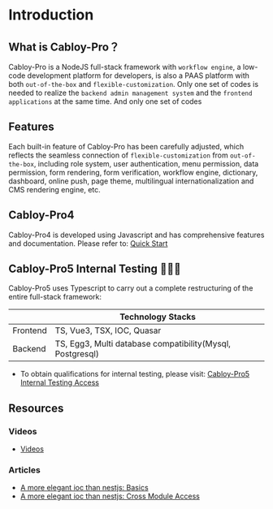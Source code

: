 # Introduction

## What is Cabloy-Pro？

Cabloy-Pro is a NodeJS full-stack framework with `workflow engine`, a low-code development platform for developers, is also a PAAS platform with both `out-of-the-box` and `flexible-customization`. Only one set of codes is needed to realize the `backend admin management system` and the `frontend applications` at the same time. And only one set of codes

## Features

Each built-in feature of Cabloy-Pro has been carefully adjusted, which reflects the seamless connection of `flexible-customization` from `out-of-the-box`, including role system, user authentication, menu permission, data permission, form rendering, form verification, workflow engine, dictionary, dashboard, online push, page theme, multilingual internationalization and CMS rendering engine, etc.

## Cabloy-Pro4

Cabloy-Pro4 is developed using Javascript and has comprehensive features and documentation. Please refer to: [Quick Start](https://cabloy.com/articles/guide-quick-start.html)

## Cabloy-Pro5 Internal Testing 🚀🚀🚀

Cabloy-Pro5 uses Typescript to carry out a complete restructuring of the entire full-stack framework:

|          | Technology Stacks                                         |
| -------- | --------------------------------------------------------- |
| Frontend | TS, Vue3, TSX, IOC, Quasar                                |
| Backend  | TS, Egg3, Multi database compatibility(Mysql, Postgresql) |

- To obtain qualifications for internal testing, please visit: [Cabloy-Pro5 Internal Testing Access](https://store.cabloy.com/articles/Cabloy5-Internal-Testing-Access.html)

## Resources

### Videos

- [Videos](../resources/videos.md)

### Articles

- [A more elegant ioc than nestjs: Basics](../resources/articles/ioc-basic.md)
- [A more elegant ioc than nestjs: Cross Module Access](../resources/articles/ioc-cross-module.md)
